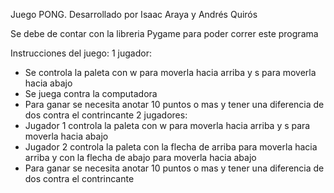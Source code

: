 Juego PONG.
Desarrollado por Isaac Araya y Andrés Quirós

Se debe de contar con la libreria Pygame para poder correr este programa

Instrucciones del juego:
1 jugador:
- Se controla la paleta con w para moverla hacia arriba y s para moverla hacia abajo
- Se juega contra la computadora
- Para ganar se necesita anotar 10 puntos o mas y tener una diferencia de dos contra el contrincante
2 jugadores:
- Jugador 1 controla la paleta con w para moverla hacia arriba y s para moverla hacia abajo
- Jugador 2 controla la paleta con la flecha de arriba para moverla hacia arriba y con la flecha de abajo para moverla hacia abajo
- Para ganar se necesita anotar 10 puntos o mas y tener una diferencia de dos contra el contrincante